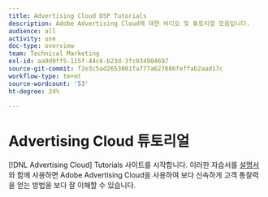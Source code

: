 ```yaml
---
title: Advertising Cloud DSP Tutorials
description: Adobe Advertising Cloud에 대한 비디오 및 튜토리얼 모음입니다.
audience: all
activity: use
doc-type: overview
team: Technical Marketing
exl-id: aa9d9ff5-115f-44c6-b23d-3fc034904697
source-git-commit: f2e3c5ad2653801fa777a627886feffab2aad17c
workflow-type: tm+mt
source-wordcount: '53'
ht-degree: 24%

---
```


# Advertising Cloud 튜토리얼

[!DNL Advertising Cloud] Tutorials 사이트를 시작합니다. 이러한 자습서를 [설명서](https://helpx.adobe.com/support/advertising-cloud.html)와 함께 사용하면 Adobe Advertising Cloud을 사용하여 보다 신속하게 고객 통찰력을 얻는 방법을 보다 잘 이해할 수 있습니다.

<!--
See other -learn tutorials landing pages to get ideas for additional content
-->
